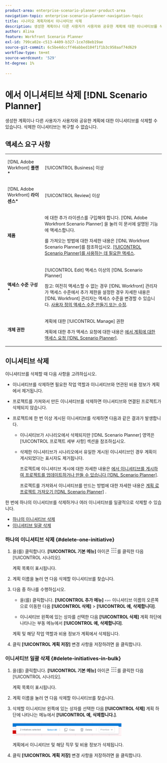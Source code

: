 ```yaml
---
product-area: enterprise-scenario-planner-product-area
navigation-topic: enterprise-scenario-planner-navigation-topic
title: 시나리오 계획자에서 이니셔티브 삭제
description: 생성한 계획이나 다른 사용자가 사용자와 공유한 계획에 대한 이니셔티브를 삭제할 수 있습니다. 삭제한 이니셔티브는 복구할 수 없습니다.
author: Alina
feature: Workfront Scenario Planner
exl-id: 799ca02e-c513-4409-b327-1ce7d8eb19ae
source-git-commit: 6c5be4dccff46abbed104f1f1b3c958aaf74d629
workflow-type: tm+mt
source-wordcount: '529'
ht-degree: 1%

---
```


# 에서 이니셔티브 삭제 [!DNL Scenario Planner]

생성한 계획이나 다른 사용자가 사용자와 공유한 계획에 대한 이니셔티브를 삭제할 수 있습니다. 삭제한 이니셔티브는 복구할 수 없습니다.

## 액세스 요구 사항

<table style="table-layout:auto"> 
 <col> 
 <col> 
 <tbody> 
  <tr> 
   <td> <p>[!DNL Adobe Workfront]<b> 플랜*</b> </p> </td> 
   <td>[!UICONTROL Business] 이상</td> 
  </tr> 
  <tr> 
   <td> <p>[!DNL Adobe Workfront]<b> 라이센스*</b> </p> </td> 
   <td> <p>[!UICONTROL Review] 이상</p> </td> 
  </tr> 
  <tr> 
   <td><b>제품</b> </td> 
   <td> <p>에 대한 추가 라이센스를 구입해야 합니다. [!DNL Adobe Workfront Scenario Planner] 을 눌러 이 문서에 설명된 기능에 액세스합니다. </p> <p>를 가져오는 방법에 대한 자세한 내용은 [!DNL Workfront Scenario Planner]를 참조하십시오. <a href="../scenario-planner/access-needed-to-use-sp.md" class="MCXref xref">[!UICONTROL Scenario Planner]를 사용하는 데 필요한 액세스</a>. </p> </td> 
  </tr> 
  <tr data-mc-conditions=""> 
   <td><strong>액세스 수준 구성*</strong> </td> 
   <td> <p>[!UICONTROL Edit] 액세스 이상의 [!DNL Scenario Planner]</p> <p>참고: 여전히 액세스할 수 없는 경우 [!DNL Workfront] 관리자가 액세스 수준에서 추가 제한을 설정한 경우 자세한 내용은 [!DNL Workfront] 관리자는 액세스 수준을 변경할 수 있습니다. <a href="../administration-and-setup/add-users/configure-and-grant-access/create-modify-access-levels.md" class="MCXref xref">사용자 정의 액세스 수준 만들기 또는 수정</a>.</p> </td> 
  </tr> 
  <tr data-mc-conditions=""> 
   <td> <p><strong>개체 권한</strong> </p> </td> 
   <td> <p>계획에 대한 [!UICONTROL Manage] 권한</p> <p>계획에 대한 추가 액세스 요청에 대한 내용은 <a href="../scenario-planner/request-access-to-plan.md" class="MCXref xref">에서 계획에 대한 액세스 요청 [!DNL Scenario Planner]</a>.</p> </td> 
  </tr> 
 </tbody> 
</table>

## 이니셔티브 삭제

이니셔티브를 삭제할 때 다음 사항을 고려하십시오.

* 이니셔티브를 삭제하면 필요한 작업 역할과 이니셔티브와 연관된 비용 정보가 계획에서 제거됩니다.
* 프로젝트를 가져와서 만든 이니셔티브를 삭제하면 이니셔티브와 연결된 프로젝트가 삭제되지 않습니다.
* 프로젝트에 한 번 이상 게시된 이니셔티브를 삭제하면 다음과 같은 결과가 발생합니다.

   * 이니셔티브가 시나리오에서 삭제되지만 [!DNL Scenario Planner] 영역은 [!UICONTROL 프로젝트 세부 사항] 섹션을 참조하십시오.
   * 삭제한 이니셔티브가 시나리오에서 유일한 게시된 이니셔티브인 경우 계획이 게시되었다는 표시자도 제거됩니다.

      프로젝트에 이니셔티브 게시에 대한 자세한 내용은 [에서 이니셔티브를 게시하여 프로젝트를 업데이트하거나 만들 수 있습니다 [!DNL Scenario Planner]](../scenario-planner/publish-scenarios-update-projects.md).

      프로젝트를 가져와서 이니셔티브를 만드는 방법에 대한 자세한 내용은 [계획 로 프로젝트 가져오기 [!DNL Scenario Planner]](../scenario-planner/import-projects-to-plans.md) .

한 번에 하나의 이니셔티브를 삭제하거나 여러 이니셔티브를 일괄적으로 삭제할 수 있습니다.

* [하나의 이니셔티브 삭제](#delete-one-initiative)
* [이니셔티브 일괄 삭제](#delete-initiatives-in-bulk)

### 하나의 이니셔티브 삭제 {#delete-one-initiative}

1. 을(를) 클릭합니다. **[!UICONTROL 기본 메뉴]** 아이콘 ![](assets/main-menu-icon.png)를 클릭한 다음 [!UICONTROL 시나리오].

   계획 목록이 표시됩니다.

1. 계획 이름을 눌러 연 다음 삭제할 이니셔티브를 찾습니다.
1. 다음 중 하나를 수행하십시오.

   * 을(를) 클릭합니다. **[!UICONTROL 추가 메뉴]** ![](assets/more-menu.png) 이니셔티브 이름의 오른쪽으로 이동한 다음 **[!UICONTROL 삭제]** > **[!UICONTROL 예, 삭제합니다]**.

   * 이니셔티브 왼쪽에 있는 상자를 선택한 다음 **[!UICONTROL 삭제]** 계획 하단에 나타나는 부동 메뉴에서 **[!UICONTROL 예, 삭제합니다]**.

   계획 및 해당 작업 역할과 비용 정보가 계획에서 삭제됩니다.

1. 클릭 **[!UICONTROL 계획 저장]** 변경 사항을 저장하려면 을 클릭합니다.

### 이니셔티브 일괄 삭제 {#delete-initiatives-in-bulk}

1. 을(를) 클릭합니다. **[!UICONTROL 기본 메뉴]** 아이콘 ![](assets/main-menu-icon.png)를 클릭한 다음 [!UICONTROL 시나리오].

   계획 목록이 표시됩니다.

1. 계획 이름을 눌러 연 다음 삭제할 이니셔티브를 찾습니다.
1. 삭제할 이니셔티브 왼쪽에 있는 상자를 선택한 다음 **[!UICONTROL 삭제]** 계획 하단에 나타나는 메뉴에서 **[!UICONTROL 예, 삭제합니다.]**.

   ![](assets/bottom-manage-initiative-menu-350x45.png)

   계획에서 이니셔티브 및 해당 직무 및 비용 정보가 삭제됩니다.

1. 클릭 **[!UICONTROL 계획 저장]** 변경 사항을 저장하려면 을 클릭합니다.
